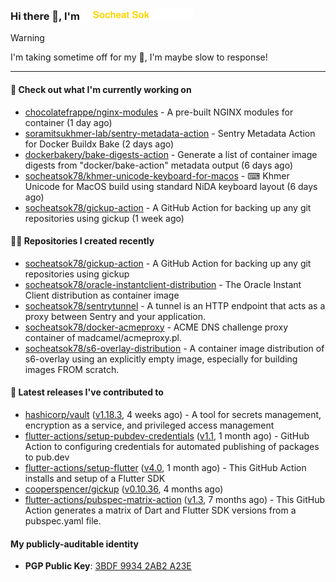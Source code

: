 <h3>
   Hi there 👋,
   I'm <a href="#"><img src="assets/branding.svg" width="177" height="18"></a>
</h3>

> [!WARNING]
> I'm taking sometime off for my 👶, I'm maybe slow to response!

---
#### 👷 Check out what I'm currently working on

- [chocolatefrappe/nginx-modules](https://github.com/chocolatefrappe/nginx-modules) - A pre-built NGINX modules for container (1 day ago)
- [soramitsukhmer-lab/sentry-metadata-action](https://github.com/soramitsukhmer-lab/sentry-metadata-action) - Sentry Metadata Action for Docker Buildx Bake (2 days ago)
- [dockerbakery/bake-digests-action](https://github.com/dockerbakery/bake-digests-action) - Generate a list of container image digests from &#34;docker/bake-action&#34; metadata output (6 days ago)
- [socheatsok78/khmer-unicode-keyboard-for-macos](https://github.com/socheatsok78/khmer-unicode-keyboard-for-macos) - ⌨  Khmer Unicode for MacOS build using standard NiDA keyboard layout (6 days ago)
- [socheatsok78/gickup-action](https://github.com/socheatsok78/gickup-action) - A GitHub Action for backing up any git repositories using gickup (1 week ago)

#### 👨‍💻 Repositories I created recently

- [socheatsok78/gickup-action](https://github.com/socheatsok78/gickup-action) - A GitHub Action for backing up any git repositories using gickup
- [socheatsok78/oracle-instantclient-distribution](https://github.com/socheatsok78/oracle-instantclient-distribution) - The Oracle Instant Client distribution as container image
- [socheatsok78/sentrytunnel](https://github.com/socheatsok78/sentrytunnel) - A tunnel is an HTTP endpoint that acts as a proxy between Sentry and your application.
- [socheatsok78/docker-acmeproxy](https://github.com/socheatsok78/docker-acmeproxy) - ACME DNS challenge proxy container of madcamel/acmeproxy.pl.
- [socheatsok78/s6-overlay-distribution](https://github.com/socheatsok78/s6-overlay-distribution) - A container image distribution of s6-overlay using an explicitly empty image, especially for building images FROM scratch.

#### 🚀 Latest releases I've contributed to

- [hashicorp/vault](https://github.com/hashicorp/vault) ([v1.18.3](https://github.com/hashicorp/vault/releases/tag/v1.18.3), 4 weeks ago) - A tool for secrets management, encryption as a service, and privileged access management
- [flutter-actions/setup-pubdev-credentials](https://github.com/flutter-actions/setup-pubdev-credentials) ([v1.1](https://github.com/flutter-actions/setup-pubdev-credentials/releases/tag/v1.1), 1 month ago) - GitHub Action to configuring credentials for automated publishing of packages to pub.dev
- [flutter-actions/setup-flutter](https://github.com/flutter-actions/setup-flutter) ([v4.0](https://github.com/flutter-actions/setup-flutter/releases/tag/v4.0), 1 month ago) - This GitHub Action installs and setup of a Flutter SDK
- [cooperspencer/gickup](https://github.com/cooperspencer/gickup) ([v0.10.36](https://github.com/cooperspencer/gickup/releases/tag/v0.10.36), 4 months ago)
- [flutter-actions/pubspec-matrix-action](https://github.com/flutter-actions/pubspec-matrix-action) ([v1.3](https://github.com/flutter-actions/pubspec-matrix-action/releases/tag/v1.3), 7 months ago) - This GitHub Action generates a matrix of Dart and Flutter SDK versions from a pubspec.yaml file.

#### My publicly-auditable identity
   - **PGP Public Key**: [3BDF 9934 2AB2 A23E](https://keyserver.ubuntu.com/pks/lookup?search=73E235BAB2858AF5EBBBD4063BDF99342AB2A23E&fingerprint=on&options=mr&op=index)
